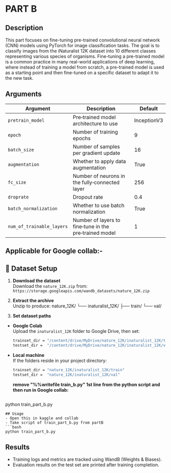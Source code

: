 # PART B

## Description
This part focuses on fine-tuning pre-trained convolutional neural network (CNN) models using PyTorch for image classification tasks. The goal is to classify images from the iNaturalist 12K dataset into 10 different classes representing various species of organisms. Fine-tuning a pre-trained model is a common practice in many real-world applications of deep learning, where instead of training a model from scratch, a pre-trained model is used as a starting point and then fine-tuned on a specific dataset to adapt it to the new task.

## Arguments
| Argument                | Description                                            | Default     |
|-------------------------|--------------------------------------------------------|-------------|
| `pretrain_model`        | Pre‑trained model architecture to use                  | InceptionV3 |
| `epoch`                 | Number of training epochs                              | 9           |
| `batch_size`            | Number of samples per gradient update                  | 16          |
| `augmentation`          | Whether to apply data augmentation                     | True        |
| `fc_size`               | Number of neurons in the fully‑connected layer         | 256         |
| `droprate`              | Dropout rate                                           | 0.4         |
| `batch_normalization`   | Whether to use batch normalization                     | True        |
| `num_of_trainable_layers` | Number of layers to fine‑tune in the pre‑trained model | 1           |

## Applicable for Google collab:-
## 📂 Dataset Setup

1. **Download the dataset**  
   Download the `nature_12K.zip` from:  
   `https://storage.googleapis.com/wandb_datasets/nature_12K.zip`

2. **Extract the archive**  
   Unzip to produce:
   nature_12K/ └── inaturalist_12K/ ├── train/ └── val/

3. **Set dataset paths**  
- **Google Colab**  
  Upload the `inaturalist_12K` folder to Google Drive, then set:  
  ```bash
  trainset_dir = "/content/drive/MyDrive/nature_12K/inaturalist_12K/train"
  testset_dir =  "/content/drive/MyDrive/nature_12K/inaturalist_12K/val"
  ```
- **Local machine**  
  If the folders reside in your project directory:
  ```bash
  trainset_dir = "nature_12K/inaturalist_12K/train"
  testset_dir =  "nature_12K/inaturalist_12K/val"
  ```
  **remove "%%writefile train_b.py" 1st line from the python script and then run in Google collab:**
  ```bash
python train_part_b.py
```
## Usage
- Open this in kaggle and collab
- Take script of train_part_b.py from partB
```bash
python train_part_b.py
```
## Results
- Training logs and metrics are tracked using WandB (Weights & Biases).
- Evaluation results on the test set are printed after training completion.
